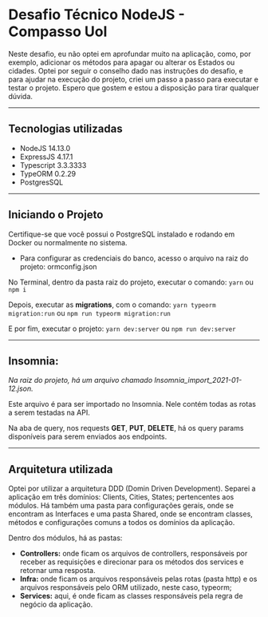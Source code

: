 # Desafio Técnico NodeJS - Compasso Uol

Neste desafio, eu não optei em aprofundar muito na aplicação, como, por exemplo, adicionar os métodos para apagar ou alterar os Estados ou cidades. Optei por seguir o conselho dado nas instruções do desafio, e para ajudar na execução do projeto, criei um passo a passo para executar e testar o projeto.
Espero que gostem e estou a disposição para tirar qualquer dúvida.

---

## Tecnologias utilizadas

- NodeJS 14.13.0
- ExpressJS 4.17.1
- Typescript 3.3.3333
- TypeORM 0.2.29
- PostgresSQL

---

## Iniciando o Projeto

Certifique-se que você possui o PostgreSQL instalado e rodando em Docker ou normalmente no sistema.

- Para configurar as credenciais do banco, acesso o arquivo na raiz do projeto: ormconfig.json

No Terminal, dentro da pasta raiz do projeto, executar o comando:
`yarn` ou `npm i`

Depois, executar as **migrations**, com o comando:
`yarn typeorm migration:run` ou `npm run typeorm migration:run`

E por fim, executar o projeto:
`yarn dev:server` ou `npm run dev:server`

---

## Insomnia:

_Na raiz do projeto, há um arquivo chamado Insomnia_import_2021-01-12.json._

Este arquivo é para ser importado no Insomnia. Nele contém todas as rotas a serem testadas na API.

Na aba de query, nos requests **GET**, **PUT**, **DELETE**, há os query params disponíveis para serem enviados aos endpoints.

---

## Arquitetura utilizada

Optei por utilizar a arquitetura DDD (Domin Driven Development).
Separei a aplicação em três domínios: Clients, Cities, States; pertencentes aos módulos. Há também uma pasta para configurações gerais, onde se encontram as Interfaces e uma pasta Shared, onde se encontram classes, métodos e configurações comuns a todos os domínios da aplicação.

Dentro dos módulos, há as pastas:

- **Controllers:** onde ficam os arquivos de controllers, responsáveis por receber as requisições e direcionar para os métodos dos services e retornar uma resposta.
- **Infra:** onde ficam os arquivos responsáveis pelas rotas (pasta http) e os arquivos responsáveis pelo ORM utilizado, neste caso, typeorm;
- **Services:** aqui, é onde ficam as classes responsáveis pela regra de negócio da aplicação.
